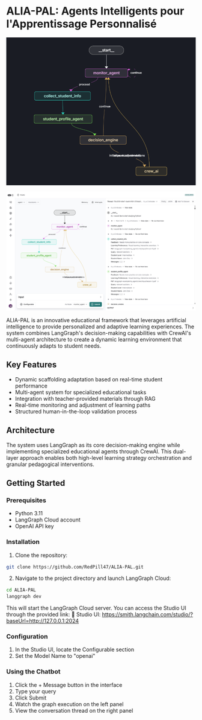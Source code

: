 # ALIA-PAL: Agents Intelligents pour l'Apprentissage Personnalisé

![](static/graph_ui.png)

![](static/ui.png)

ALIA-PAL is an innovative educational framework that leverages artificial intelligence to provide personalized and adaptive learning experiences. The system combines LangGraph's decision-making capabilities with CrewAI's multi-agent architecture to create a dynamic learning environment that continuously adapts to student needs.

## Key Features

- Dynamic scaffolding adaptation based on real-time student performance
- Multi-agent system for specialized educational tasks
- Integration with teacher-provided materials through RAG
- Real-time monitoring and adjustment of learning paths
- Structured human-in-the-loop validation process

## Architecture

The system uses LangGraph as its core decision-making engine while implementing specialized educational agents through CrewAI. This dual-layer approach enables both high-level learning strategy orchestration and granular pedagogical interventions.

## Getting Started

### Prerequisites

- Python 3.11
- LangGraph Cloud account
- OpenAI API key

### Installation

1. Clone the repository:
```bash
git clone https://github.com/RedPill47/ALIA-PAL.git
```

2. Navigate to the project directory and launch LangGraph Cloud:
```bash
cd ALIA-PAL
langgraph dev
```

This will start the LangGraph Cloud server. You can access the Studio UI through the provided link:
🎨 Studio UI: https://smith.langchain.com/studio/?baseUrl=http://127.0.0.1:2024

### Configuration

1. In the Studio UI, locate the Configurable section
2. Set the Model Name to "openai"

### Using the Chatbot

1. Click the + Message button in the interface
2. Type your query
3. Click Submit
4. Watch the graph execution on the left panel
5. View the conversation thread on the right panel
